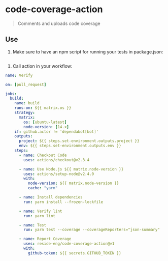 # code-coverage-action

> Comments and uploads code coverage

## Use

1. Make sure to have an npm script for running your tests in package.json:

```json

```

1. Call action in your workflow:

```yml
name: Verify

on: [pull_request]

jobs:
  build:
    name: build
    runs-on: ${{ matrix.os }}
    strategy:
      matrix:
        os: [ubuntu-latest]
        node-version: [14.x]
    if: github.actor != 'dependabot[bot]'
    outputs:
      project: ${{ steps.set-environment.outputs.project }}
      env: ${{ steps.set-environment.outputs.env }}
    steps:
      - name: Checkout Code
        uses: actions/checkout@v2.3.4

      - name: Use Node.js ${{ matrix.node-version }}
        uses: actions/setup-node@v2.4.0
        with:
          node-version: ${{ matrix.node-version }}
          cache: "yarn"

      - name: Install dependencies
        run: yarn install --frozen-lockfile

      - name: Verify lint
        run: yarn lint

      - name: Test
        run: yarn test --coverage --coverageReporters="json-summary"

      - name: Report Coverage
        uses: reside-eng/code-coverage-action@v1
        with:
          github-token: ${{ secrets.GITHUB_TOKEN }}
```
